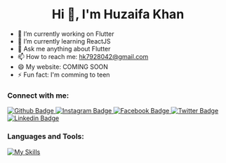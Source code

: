  <h1 align="center">Hi 👋, I'm Huzaifa Khan</h1>

- 🔭 I’m currently working on Flutter
- 🌱 I’m currently learning ReactJS
- 💬 Ask me anything about Flutter 
- 📫 How to reach me: hk7928042@gmail.com
- 😄 My website: COMING SOON
- ⚡ Fun fact: I'm comming to teen
  
### Connect with me:
<div id="badges">
  <a href="https://github.com/huzaifak08">
    <img src="https://img.shields.io/badge/Github-white?style=for-the-badge&logo=Github&logoColor=black" alt="Github Badge"/>
  </a>
   <a href="https://www.instagram.com/huzaifak_08">
    <img src="https://img.shields.io/badge/Instagram-purple?style=for-the-badge&logo=instagram&logoColor=white" alt="Instagram Badge"/>
  </a>
   <a href="https://www.facebook.com/huzaifak08">
    <img src="https://img.shields.io/badge/Facebook-blue?style=for-the-badge&logo=facebook&logoColor=white" alt="Facebook Badge"/>
  </a>
   <a href="https://twitter.com/huzaifak08">
    <img src="https://img.shields.io/badge/Twitter-blue?style=for-the-badge&logo=twitter&logoColor=white" alt="Twitter Badge"/>
  </a>
   <a href="https://www.linkedin.com/in/huzaifak08">
    <img src="https://img.shields.io/badge/Linkedin-blue?style=for-the-badge&logo=linkedin&logoColor=white" alt="Linkedin Badge"/>
  </a>
</div>

### Languages and Tools:
[![My Skills](https://skillicons.dev/icons?i=flutter,dart,firebase,nodejs,swift,javascript,java,c,mongodb,mysql,python,aws,html,css,react,github,git,postman,figma&perline=5)](https://skillicons.dev)

<br>

